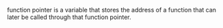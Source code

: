 function pointer is a variable that stores the address of a function that can later be called through that function pointer. 
